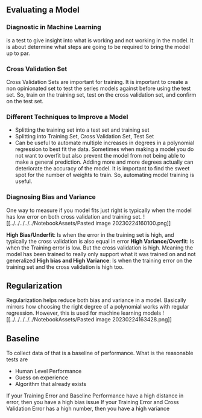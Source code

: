 ## Evaluating a Model
### Diagnostic in Machine Learning
is a test to give insight into what is working and not working in the model. It is about determine what steps are going to be required to bring the model up to par.

### Cross Validation Set
Cross Validation Sets are important for training. It is important to create a non opinionated set to test the series models against before using the test set. So, train on the training set, test on the cross validation set, and confirm on the test set. 

### Different Techniques to Improve a Model
* Splitting the training set into a test set and training set
* Splitting into Training Set, Cross Validation Set, Test Set
* Can be useful to automate multiple increases in degrees in a polynomial regression to best fit the data.
Sometimes when making a model you do not want to overfit but also prevent the model from not being able to make a general prediction. Adding more and more degrees actually can deteriorate the accuracy of the model. It is important to find the sweet spot for the number of weights to train. So, automating model training is useful.

### Diagnosing Bias and Variance
One way to measure if you model fits just right is typically when the model has low error on both cross validation and training set.
![[../../../../../NotebookAssets/Pasted image 20230224160100.png]]

**High Bias/Underfit**: Is when the error in the training set is high, and typically the cross validation is also equal in error
**High Variance/Overfit**: Is when the Training error is low. But the cross validation is high. Meaning the model has been trained to really only support what it was trained on and not generalized
**High bias and High Variance**: Is when the training error on the training set and the cross validation is high too.

## Regularization
Regularization helps reduce both bias and variance in a model. Basically mirrors how choosing the right degree of a polynomial works with regular regression. However, this is used for machine learning models
![[../../../../../NotebookAssets/Pasted image 20230224163428.png]]

## Baseline
To collect data of that is a baseline of performance. What is the reasonable tests are
* Human Level Performance
* Guess on experience
* Algorithm that already exists

If your Training Error and Baseline Performance have a high distance in error, then you have a high bias issue
If your Training Error and Cross Validation Error has a high number, then you have a high variance

